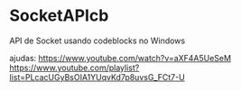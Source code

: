 # SocketAPIcb
API de Socket usando codeblocks no Windows

ajudas: 
https://www.youtube.com/watch?v=aXF4A5UeSeM
https://www.youtube.com/playlist?list=PLcacUGyBsOIA1YUqvKd7p8uvsG_FCt7-U
